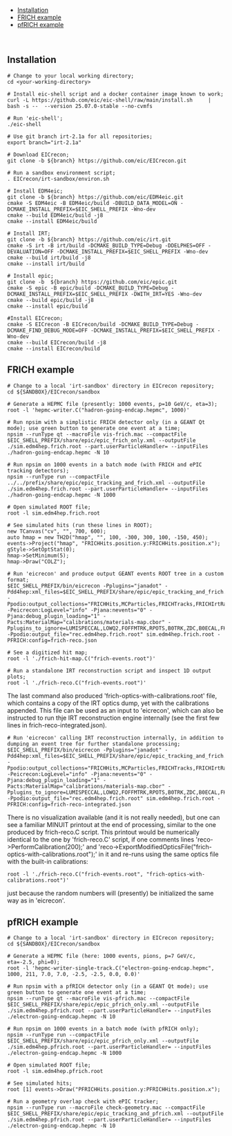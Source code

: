 

 * [Installation](#installation)
 * [FRICH example](#frich-example)
 * [pfRICH example](#pfrich-example)

<br/>

Installation
------------

```
# Change to your local working directory;
cd <your-working-directory>

# Install eic-shell script and a docker container image known to work;
curl -L https://github.com/eic/eic-shell/raw/main/install.sh     | bash -s --  --version 25.07.0-stable --no-cvmfs

# Run 'eic-shell';
./eic-shell

# Use git branch irt-2.1a for all repositories;
export branch="irt-2.1a"

# Download EICrecon;
git clone -b ${branch} https://github.com/eic/EICrecon.git

# Run a sandbox environment script;
. EICrecon/irt-sandbox/environ.sh

# Install EDM4eic;
git clone -b ${branch} https://github.com/eic/EDM4eic.git
cmake -S EDM4eic -B EDM4eic/build -DBUILD_DATA_MODEL=ON -DCMAKE_INSTALL_PREFIX=$EIC_SHELL_PREFIX -Wno-dev
cmake --build EDM4eic/build -j8
cmake --install EDM4eic/build

# Install IRT;
git clone -b ${branch} https://github.com/eic/irt.git
cmake -S irt -B irt/build -DCMAKE_BUILD_TYPE=Debug -DDELPHES=OFF -DEVALUATION=OFF -DCMAKE_INSTALL_PREFIX=$EIC_SHELL_PREFIX -Wno-dev
cmake --build irt/build -j8
cmake --install irt/build

# Install epic;
git clone -b  ${branch} https://github.com/eic/epic.git
cmake -S epic -B epic/build -DCMAKE_BUILD_TYPE=Debug -DCMAKE_INSTALL_PREFIX=$EIC_SHELL_PREFIX -DWITH_IRT=YES -Wno-dev
cmake --build epic/build -j8
cmake --install epic/build

#Install EICrecon;
cmake -S EICrecon -B EICrecon/build -DCMAKE_BUILD_TYPE=Debug -DCMAKE_FIND_DEBUG_MODE=OFF -DCMAKE_INSTALL_PREFIX=$EIC_SHELL_PREFIX -Wno-dev
cmake --build EICrecon/build -j8
cmake --install EICrecon/build
```

FRICH example
-------------

```
# Change to a local 'irt-sandbox' directory in EICrecon repository;
cd ${SANDBOX}/EICrecon/sandbox

# Generate a HEPMC file (presently: 1000 events, p=10 GeV/c, eta=3);
root -l 'hepmc-writer.C("hadron-going-endcap.hepmc", 1000)'

# Run npsim with a simplistic FRICH detector only (in a GEANT Qt mode); use green button to generate one event at a time;
npsim --runType qt --macroFile vis-frich.mac --compactFile $EIC_SHELL_PREFIX/share/epic/epic_frich_only.xml --outputFile ./sim.edm4hep.frich.root --part.userParticleHandler= --inputFiles ./hadron-going-endcap.hepmc -N 10

# Run npsim on 1000 events in a batch mode (with FRICH and ePIC tracking detectors);
npsim --runType run --compactFile ../../prefix/share/epic/epic_tracking_and_frich.xml --outputFile ./sim.edm4hep.frich.root --part.userParticleHandler= --inputFiles ./hadron-going-endcap.hepmc -N 1000

# Open simulated ROOT file;
root -l sim.edm4hep.frich.root

# See simulated hits (run these lines in ROOT);
new TCanvas("cv", "", 700, 600);
auto hmap = new TH2D("hmap", "", 100, -300, 300, 100, -150, 450);
events->Project("hmap", "FRICHHits.position.y:FRICHHits.position.x");
gStyle->SetOptStat(0);
hmap->SetMinimum(5);
hmap->Draw("COLZ");

# Run 'eicrecon' and produce output GEANT events ROOT tree in a custom format;
$EIC_SHELL_PREFIX/bin/eicrecon -Pplugins="janadot" -Pdd4hep:xml_files=$EIC_SHELL_PREFIX/share/epic/epic_tracking_and_frich.xml -Ppodio:output_collections="FRICHHits,MCParticles,FRICHTracks,FRICHIrtRadiatorInfo,FRICHIrtParticles,FRICHIrtEvent" -Peicrecon:LogLevel="info" -Pjana:nevents="0" -Pjana:debug_plugin_loading="1" -Pacts:MaterialMap="calibrations/materials-map.cbor" -Pplugins_to_ignore=LUMISPECCAL,LOWQ2,FOFFMTRK,RPOTS,B0TRK,ZDC,B0ECAL,FHCAL,BHCAL,EHCAL,FEMC,BEMC,EEMC,DRICH,DIRC -Ppodio:output_file="rec.edm4hep.frich.root" sim.edm4hep.frich.root -PFRICH:config=frich-reco.json

# See a digitized hit map;
root -l './frich-hit-map.C("frich-events.root")'

# Run a standalone IRT reconstruction script and inspect 1D output plots;
root -l './frich-reco.C("frich-events.root")'
```

The last command also produced 'frich-optics-with-calibrations.root' file, which contains a copy of the IRT optics dump, yet with the calibrations appended. This file can be used as an input to 'eicrecon', which can also be instructed to run thje IRT reconstruction engine internally (see the first few lines in 
frich-reco-integrated.json).

```
# Run 'eicrecon' calling IRT reconstruction internally, in addition to dumping an event tree for further standalone processing;
$EIC_SHELL_PREFIX/bin/eicrecon -Pplugins="janadot" -Pdd4hep:xml_files=$EIC_SHELL_PREFIX/share/epic/epic_tracking_and_frich.xml -Ppodio:output_collections="FRICHHits,MCParticles,FRICHTracks,FRICHIrtRadiatorInfo,FRICHIrtParticles,FRICHIrtEvent" -Peicrecon:LogLevel="info" -Pjana:nevents="0" -Pjana:debug_plugin_loading="1" -Pacts:MaterialMap="calibrations/materials-map.cbor" -Pplugins_to_ignore=LUMISPECCAL,LOWQ2,FOFFMTRK,RPOTS,B0TRK,ZDC,B0ECAL,FHCAL,BHCAL,EHCAL,FEMC,BEMC,EEMC,DRICH,DIRC -Ppodio:output_file="rec.edm4hep.frich.root" sim.edm4hep.frich.root -PFRICH:config=frich-reco-integrated.json
```

There is no visualization available (and it is not really needed), but one can see a familiar MINUIT printout at the end of processing, similar to the one produced by frich-reco.C script. This printout would be numerically identical to the one by 'frich-reco.C' script, if one comments lines 'reco->PerformCalibration(200);' and 'reco->ExportModifiedOpticsFile("frich-optics-with-calibrations.root");' in it and re-runs using the same optics file with the built-in calibrations:

```
root -l './frich-reco.C("frich-events.root", "frich-optics-with-calibrations.root")'
```

just because the random numbers will (presently) be initialized the same way as in 'eicrecon'.

pfRICH example
--------------

```
# Change to a local 'irt-sandbox' directory in EICrecon repository;
cd ${SANDBOX}/EICrecon/sandbox

# Generate a HEPMC file (here: 1000 events, pions, p=7 GeV/c, eta=-2.5, phi=0);
root -l 'hepmc-writer-single-track.C("electron-going-endcap.hepmc", 1000, 211, 7.0, 7.0, -2.5, -2.5, 0.0, 0.0)'

# Run npsim with a pfRICH detector only (in a GEANT Qt mode); use green button to generate one event at a time;
npsim --runType qt --macroFile vis-pfrich.mac --compactFile $EIC_SHELL_PREFIX/share/epic/epic_pfrich_only.xml --outputFile ./sim.edm4hep.pfrich.root --part.userParticleHandler= --inputFiles ./electron-going-endcap.hepmc -N 10

# Run npsim on 1000 events in a batch mode (with pfRICH only);
npsim --runType run --compactFile $EIC_SHELL_PREFIX/share/epic/epic_pfrich_only.xml --outputFile ./sim.edm4hep.pfrich.root --part.userParticleHandler= --inputFiles ./electron-going-endcap.hepmc -N 1000

# Open simulated ROOT file;
root -l sim.edm4hep.pfrich.root

# See simulated hits;
root [1] events->Draw("PFRICHHits.position.y:PFRICHHits.position.x");
```

```
# Run a geometry overlap check with ePIC tracker;
npsim --runType run --macroFile check-geometry.mac --compactFile $EIC_SHELL_PREFIX/share/epic/epic_tracking_and_pfrich.xml --outputFile ./sim.edm4hep.pfrich.root --part.userParticleHandler= --inputFiles ./electron-going-endcap.hepmc -N 10
```